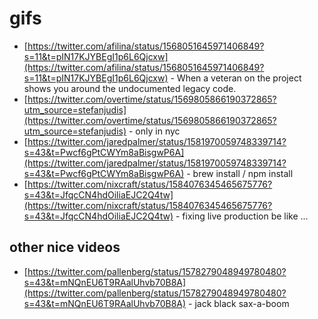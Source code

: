# gifs

- [https://twitter.com/afilina/status/1568051645971406849?s=11&t=pIN17KJYBEgI1p6L6Qjcxw](https://twitter.com/afilina/status/1568051645971406849?s=11&t=pIN17KJYBEgI1p6L6Qjcxw) - When a veteran on the project shows you around the undocumented legacy code.
- [https://twitter.com/overtime/status/1569805866190372865?utm_source=stefanjudis](https://twitter.com/overtime/status/1569805866190372865?utm_source=stefanjudis) - only in nyc
- [https://twitter.com/jaredpalmer/status/1581970059748339714?s=43&t=Pwcf6gPtCWYm8aBisgwP6A](https://twitter.com/jaredpalmer/status/1581970059748339714?s=43&t=Pwcf6gPtCWYm8aBisgwP6A) - brew install / npm install
- [https://twitter.com/nixcraft/status/1584076345465675776?s=43&t=JfqcCN4hdOiliaEJC2Q4tw](https://twitter.com/nixcraft/status/1584076345465675776?s=43&t=JfqcCN4hdOiliaEJC2Q4tw) - fixing live production be like ...

## other nice videos

- [https://twitter.com/pallenberg/status/1578279048949780480?s=43&t=mNQnEU6T9RAalUhvb70B8A](https://twitter.com/pallenberg/status/1578279048949780480?s=43&t=mNQnEU6T9RAalUhvb70B8A) - jack black sax-a-boom
